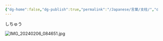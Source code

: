 ```yaml
---
{"dg-home":false,"dg-publish":true,"permalink":"/Japanese/言葉/支柱/","dgPassFrontmatter":true}
---
```



しちゅう

![IMG_20240206_084651.jpg](/img/user/resources/%E7%99%BD%E7%86%8A%E3%82%AB%E3%83%95%E3%82%A7/IMG_20240206_084651.jpg)